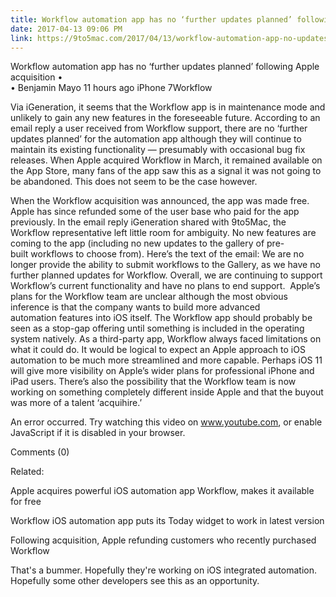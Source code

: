 ```yaml
---
title: Workflow automation app has no ‘further updates planned’ following Apple acquisition – 9to5Mac
date: 2017-04-13 09:06 PM
link: https://9to5mac.com/2017/04/13/workflow-automation-app-no-updates-planned-apple-acquisition/amp/
---
```



> <style amp-boilerplate>body{-webkit-animation:none;-moz-animation:none;-ms-animation:none;animation:none}</style>

Workflow automation app has no ‘further updates planned’ following Apple acquisition
	•	
	•	Benjamin Mayo 11 hours ago iPhone 7Workflow 


Via iGeneration, it seems that the Workflow app is in maintenance mode and unlikely to gain any new features in the foreseeable future. According to an email reply a user received from Workflow support, there are no ‘further updates planned’ for the automation app although they will continue to maintain its existing functionality — presumably with occasional bug fix releases.
When Apple acquired Workflow in March, it remained available on the App Store, many fans of the app saw this as a signal it was not going to be abandoned. This does not seem to be the case however.





When the Workflow acquisition was announced, the app was made free. Apple has since refunded some of the user base who paid for the app previously.
In the email reply iGeneration shared with 9to5Mac, the Workflow representative left little room for ambiguity. No new features are coming to the app (including no new updates to the gallery of pre-built workflows to choose from). Here’s the text of the email:
We are no longer provide the ability to submit workflows to the Gallery, as we have no further planned updates for Workflow. Overall, we are continuing to support Workflow’s current functionality and have no plans to end support. 
Apple’s plans for the Workflow team are unclear although the most obvious inference is that the company wants to build more advanced automation features into iOS itself. The Workflow app should probably be seen as a stop-gap offering until something is included in the operating system natively.
As a third-party app, Workflow always faced limitations on what it could do. It would be logical to expect an Apple approach to iOS automation to be much more streamlined and more capable.
Perhaps iOS 11 will give more visibility on Apple’s wider plans for professional iPhone and iPad users. There’s also the possibility that the Workflow team is now working on something completely different inside Apple and that the buyout was more of a talent ‘acquihire.’



An error occurred.
Try watching this video on www.youtube.com, or enable JavaScript if it is disabled in your browser.


Comments (0)


Related:


Apple acquires powerful iOS automation app Workflow, makes it available for free

Workflow iOS automation app puts its Today widget to work in latest version


Following acquisition, Apple refunding customers who recently purchased Workflow


That's a bummer. Hopefully they're working on iOS integrated automation. Hopefully some other developers see this as an opportunity. 